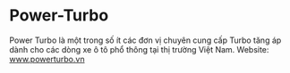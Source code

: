 # Power-Turbo
Power Turbo là một trong số ít các đơn vị chuyên cung cấp Turbo tăng áp dành cho các dòng xe ô tô phổ thông tại thị trường Việt Nam. Website: www.powerturbo.vn
